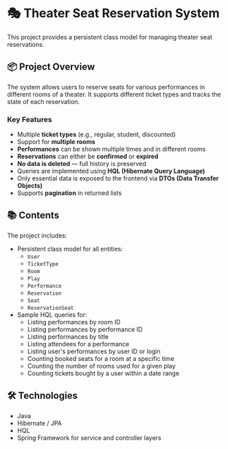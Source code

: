 # 🎭 Theater Seat Reservation System

This project provides a persistent class model for managing theater seat reservations.

## 📦 Project Overview

The system allows users to reserve seats for various performances in different rooms of a theater. It supports different ticket types and tracks the state of each reservation.

### Key Features

- Multiple **ticket types** (e.g., regular, student, discounted)
- Support for **multiple rooms**
- **Performances** can be shown multiple times and in different rooms
- **Reservations** can either be **confirmed** or **expired**
- **No data is deleted** — full history is preserved
- Queries are implemented using **HQL (Hibernate Query Language)**
- Only essential data is exposed to the frontend via **DTOs (Data Transfer Objects)**
- Supports **pagination** in returned lists

## 📚 Contents

The project includes:

- Persistent class model for all entities:
    - `User`
    - `TicketType`
    - `Room`
    - `Play`
    - `Performance`
    - `Reservation`
    - `Seat`
    - `ReservationSeat`
- Sample HQL queries for:
    - Listing performances by room ID
    - Listing performances by performance ID
    - Listing performances by title
    - Listing attendees for a performance
    - Listing user's performances by user ID or login
    - Counting booked seats for a room at a specific time
    - Counting the number of rooms used for a given play
    - Counting tickets bought by a user within a date range

## 🛠 Technologies

- Java
- Hibernate / JPA
- HQL
- Spring Framework for service and controller layers
